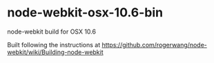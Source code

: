 node-webkit-osx-10.6-bin
========================

node-webkit build for OSX 10.6

Built following the instructions at https://github.com/rogerwang/node-webkit/wiki/Building-node-webkit
